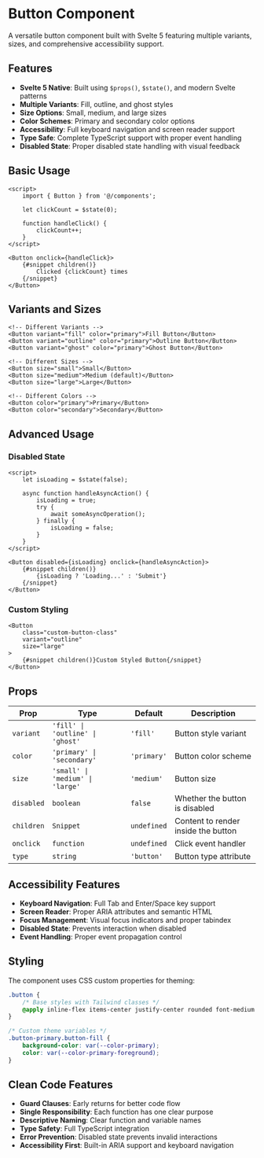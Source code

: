 # Button Component

A versatile button component built with Svelte 5 featuring multiple variants, sizes, and comprehensive accessibility support.

## Features

- **Svelte 5 Native**: Built using `$props()`, `$state()`, and modern Svelte patterns
- **Multiple Variants**: Fill, outline, and ghost styles
- **Size Options**: Small, medium, and large sizes
- **Color Schemes**: Primary and secondary color options
- **Accessibility**: Full keyboard navigation and screen reader support
- **Type Safe**: Complete TypeScript support with proper event handling
- **Disabled State**: Proper disabled state handling with visual feedback

## Basic Usage

```svelte
<script>
    import { Button } from '@/components';
    
    let clickCount = $state(0);
    
    function handleClick() {
        clickCount++;
    }
</script>

<Button onclick={handleClick}>
    {#snippet children()}
        Clicked {clickCount} times
    {/snippet}
</Button>
```

## Variants and Sizes

```svelte
<!-- Different Variants -->
<Button variant="fill" color="primary">Fill Button</Button>
<Button variant="outline" color="primary">Outline Button</Button>
<Button variant="ghost" color="primary">Ghost Button</Button>

<!-- Different Sizes -->
<Button size="small">Small</Button>
<Button size="medium">Medium (default)</Button>
<Button size="large">Large</Button>

<!-- Different Colors -->
<Button color="primary">Primary</Button>
<Button color="secondary">Secondary</Button>
```

## Advanced Usage

### Disabled State

```svelte
<script>
    let isLoading = $state(false);
    
    async function handleAsyncAction() {
        isLoading = true;
        try {
            await someAsyncOperation();
        } finally {
            isLoading = false;
        }
    }
</script>

<Button disabled={isLoading} onclick={handleAsyncAction}>
    {#snippet children()}
        {isLoading ? 'Loading...' : 'Submit'}
    {/snippet}
</Button>
```

### Custom Styling

```svelte
<Button 
    class="custom-button-class"
    variant="outline"
    size="large"
>
    {#snippet children()}Custom Styled Button{/snippet}
</Button>
```

## Props

| Prop | Type | Default | Description |
|------|------|---------|-------------|
| `variant` | `'fill' \| 'outline' \| 'ghost'` | `'fill'` | Button style variant |
| `color` | `'primary' \| 'secondary'` | `'primary'` | Button color scheme |
| `size` | `'small' \| 'medium' \| 'large'` | `'medium'` | Button size |
| `disabled` | `boolean` | `false` | Whether the button is disabled |
| `children` | `Snippet` | `undefined` | Content to render inside the button |
| `onclick` | `function` | `undefined` | Click event handler |
| `type` | `string` | `'button'` | Button type attribute |

## Accessibility Features

- **Keyboard Navigation**: Full Tab and Enter/Space key support
- **Screen Reader**: Proper ARIA attributes and semantic HTML
- **Focus Management**: Visual focus indicators and proper tabindex
- **Disabled State**: Prevents interaction when disabled
- **Event Handling**: Proper event propagation control

## Styling

The component uses CSS custom properties for theming:

```css
.button {
    /* Base styles with Tailwind classes */
    @apply inline-flex items-center justify-center rounded font-medium transition-all;
}

/* Custom theme variables */
.button-primary.button-fill {
    background-color: var(--color-primary);
    color: var(--color-primary-foreground);
}
```

## Clean Code Features

- **Guard Clauses**: Early returns for better code flow
- **Single Responsibility**: Each function has one clear purpose
- **Descriptive Naming**: Clear function and variable names
- **Type Safety**: Full TypeScript integration
- **Error Prevention**: Disabled state prevents invalid interactions
- **Accessibility First**: Built-in ARIA support and keyboard navigation
